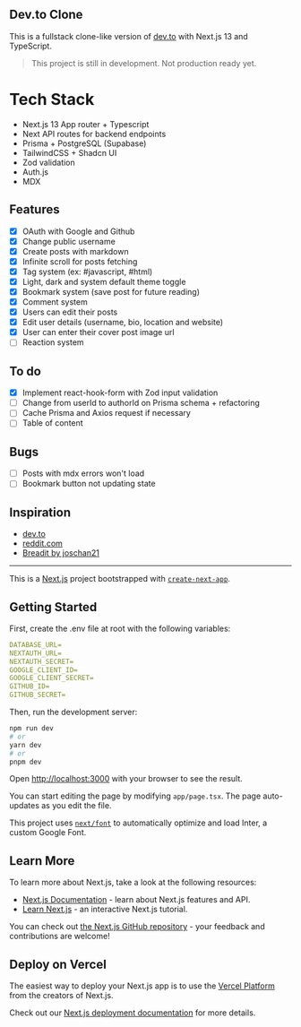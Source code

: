 ## Dev.to Clone
This is a fullstack clone-like version of [dev.to](https://dev.to) with Next.js 13 and TypeScript.

> This project is still in development. Not production ready yet.

# Tech Stack
* Next.js 13 App router + Typescript
* Next API routes for backend endpoints
* Prisma + PostgreSQL (Supabase)
* TailwindCSS + Shadcn UI
* Zod validation
* Auth.js
* MDX

## Features
- [x] OAuth with Google and Github
- [x] Change public username
- [x] Create posts with markdown
- [x] Infinite scroll for posts fetching
- [x] Tag system (ex: #javascript, #html)
- [x] Light, dark and system default theme toggle
- [x] Bookmark system (save post for future reading)
- [x] Comment system
- [x] Users can edit their posts
- [x] Edit user details (username, bio, location and website)
- [x] User can enter their cover post image url
- [ ] Reaction system

## To do
- [x] Implement react-hook-form with Zod input validation
- [ ] Change from userId to authorId on Prisma schema + refactoring
- [ ] Cache Prisma and Axios request if necessary
- [ ] Table of content

## Bugs
- [ ] Posts with mdx errors won't load
- [ ] Bookmark button not updating state

## Inspiration
* [dev.to](https://dev.to)
* [reddit.com](https://www.reddit.com/)
* [Breadit by joschan21](https://github.com/joschan21/breadit)

---

This is a [Next.js](https://nextjs.org/) project bootstrapped with [`create-next-app`](https://github.com/vercel/next.js/tree/canary/packages/create-next-app).

## Getting Started

First, create the .env file at root with the following variables:
```yaml
DATABASE_URL=
NEXTAUTH_URL=
NEXTAUTH_SECRET=
GOOGLE_CLIENT_ID=
GOOGLE_CLIENT_SECRET=
GITHUB_ID=
GITHUB_SECRET=
```

Then, run the development server:

```bash
npm run dev
# or
yarn dev
# or
pnpm dev
```

Open [http://localhost:3000](http://localhost:3000) with your browser to see the result.

You can start editing the page by modifying `app/page.tsx`. The page auto-updates as you edit the file.

This project uses [`next/font`](https://nextjs.org/docs/basic-features/font-optimization) to automatically optimize and load Inter, a custom Google Font.

## Learn More

To learn more about Next.js, take a look at the following resources:

- [Next.js Documentation](https://nextjs.org/docs) - learn about Next.js features and API.
- [Learn Next.js](https://nextjs.org/learn) - an interactive Next.js tutorial.

You can check out [the Next.js GitHub repository](https://github.com/vercel/next.js/) - your feedback and contributions are welcome!

## Deploy on Vercel

The easiest way to deploy your Next.js app is to use the [Vercel Platform](https://vercel.com/new?utm_medium=default-template&filter=next.js&utm_source=create-next-app&utm_campaign=create-next-app-readme) from the creators of Next.js.

Check out our [Next.js deployment documentation](https://nextjs.org/docs/deployment) for more details.
